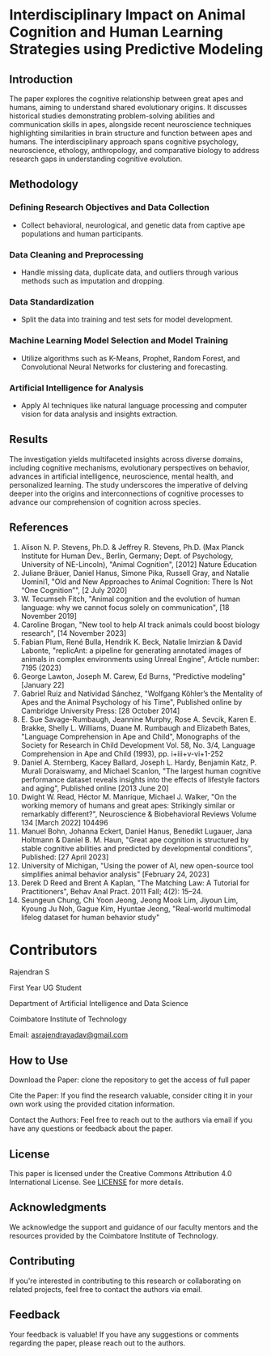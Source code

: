 # Interdisciplinary Impact on Animal Cognition and Human Learning Strategies using Predictive Modeling


## Introduction

The paper explores the cognitive relationship between great apes and humans, aiming to understand shared evolutionary origins. It discusses historical studies demonstrating problem-solving abilities and communication skills in apes, alongside recent neuroscience techniques highlighting similarities in brain structure and function between apes and humans. The interdisciplinary approach spans cognitive psychology, neuroscience, ethology, anthropology, and comparative biology to address research gaps in understanding cognitive evolution.

## Methodology

### Defining Research Objectives and Data Collection
- Collect behavioral, neurological, and genetic data from captive ape populations and human participants.
### Data Cleaning and Preprocessing
- Handle missing data, duplicate data, and outliers through various methods such as imputation and dropping.
### Data Standardization
- Split the data into training and test sets for model development.
### Machine Learning Model Selection and Model Training
- Utilize algorithms such as K-Means, Prophet, Random Forest, and Convolutional Neural Networks for clustering and forecasting.
### Artificial Intelligence for Analysis
- Apply AI techniques like natural language processing and computer vision for data analysis and insights extraction.

## Results

The investigation yields multifaceted insights across diverse domains, including cognitive mechanisms, evolutionary perspectives on behavior, advances in artificial intelligence, neuroscience, mental health, and personalized learning. The study underscores the imperative of delving deeper into the origins and interconnections of cognitive processes to advance our comprehension of cognition across species.

## References



1. Alison N. P. Stevens, Ph.D. & Jeffrey R. Stevens, Ph.D. (Max Planck Institute for Human Dev., Berlin, Germany; Dept. of Psychology, University of NE-Lincoln), "Animal Cognition", [2012] Nature Education
2. Juliane Bräuer, Daniel Hanus, Simone Pika, Russell Gray, and Natalie Uomini1, "Old and New Approaches to Animal Cognition: There Is Not “One Cognition”", [2 July 2020]
3. W. Tecumseh Fitch, "Animal cognition and the evolution of human language: why we cannot focus solely on communication", [18 November 2019]
4. Caroline Brogan, "New tool to help AI track animals could boost biology research", [14 November 2023]
5. Fabian Plum, René Bulla, Hendrik K. Beck, Natalie Imirzian & David Labonte, "replicAnt: a pipeline for generating annotated images of animals in complex environments using Unreal Engine", Article number: 7195 (2023)
6. George Lawton, Joseph M. Carew, Ed Burns, "Predictive modeling" [January 22]
7. Gabriel Ruiz and Natividad Sánchez, "Wolfgang Köhler’s the Mentality of Apes and the Animal Psychology of his Time", Published online by Cambridge University Press: [28 October 2014]
8. E. Sue Savage-Rumbaugh, Jeannine Murphy, Rose A. Sevcik, Karen E. Brakke, Shelly L. Williams, Duane M. Rumbaugh and Elizabeth Bates, "Language Comprehension in Ape and Child", Monographs of the Society for Research in Child Development Vol. 58, No. 3/4, Language Comprehension in Ape and Child (1993), pp. i+iii+v-vi+1-252
9. Daniel A. Sternberg, Kacey Ballard, Joseph L. Hardy, Benjamin Katz, P. Murali Doraiswamy, and Michael Scanlon, "The largest human cognitive performance dataset reveals insights into the effects of lifestyle factors and aging", Published online [2013 June 20]
10. Dwight W. Read, Héctor M. Manrique, Michael J. Walker, "On the working memory of humans and great apes: Strikingly similar or remarkably different?", Neuroscience & Biobehavioral Reviews Volume 134 [March 2022] 104496
11. Manuel Bohn, Johanna Eckert, Daniel Hanus, Benedikt Lugauer, Jana Holtmann & Daniel B. M. Haun, "Great ape cognition is structured by stable cognitive abilities and predicted by developmental conditions", Published: [27 April 2023]
12. University of Michigan, "Using the power of AI, new open-source tool simplifies animal behavior analysis" [February 24, 2023]
13. Derek D Reed and Brent A Kaplan, "The Matching Law: A Tutorial for Practitioners", Behav Anal Pract. 2011 Fall; 4(2): 15–24.
14. Seungeun Chung, Chi Yoon Jeong, Jeong Mook Lim, Jiyoun Lim, Kyoung Ju Noh, Gague Kim, Hyuntae Jeong, "Real-world multimodal lifelog dataset for human behavior study"

# Contributors

Rajendran S

First Year UG Student

Department of Artificial Intelligence and Data Science

Coimbatore Institute of Technology

Email: asrajendrayadav@gmail.com

## How to Use

Download the Paper: clone the repository to get the access of full paper

Cite the Paper: If you find the research valuable, consider citing it in your own work using the provided citation information.

Contact the Authors: Feel free to reach out to the authors via email if you have any questions or feedback about the paper.

## License

This paper is licensed under the Creative Commons Attribution 4.0 International License. See [LICENSE](https://github.com/Rajendran2201/animal-cognition-and-human-learning-using-predictive-modeling/blob/main/LICENSE) for more details.

## Acknowledgments

We acknowledge the support and guidance of our faculty mentors and the resources provided by the Coimbatore Institute of Technology.

## Contributing

If you're interested in contributing to this research or collaborating on related projects, feel free to contact the authors via email.

## Feedback

Your feedback is valuable! If you have any suggestions or comments regarding the paper, please reach out to the authors.

